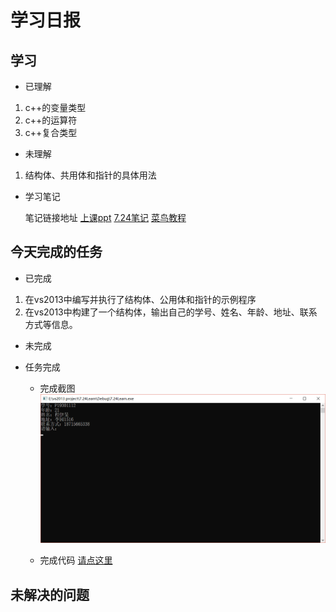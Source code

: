 # 学习日报

## 学习

* 已理解
1. c++的变量类型 
2. c++的运算符
3. c++复合类型

* 未理解
1. 结构体、共用体和指针的具体用法

* 学习笔记

    笔记链接地址
[上课ppt](https://github.com/chengyimin/7.24/blob/master/c%2B%2B类型.pptx)
[7.24笔记](https://github.com/chengyimin/7.24/blob/master/7.24笔记.md)
[菜鸟教程](https://www.runoob.com/cplusplus/cpp-data-types.html)
## 今天完成的任务

* 已完成
1. 在vs2013中编写并执行了结构体、公用体和指针的示例程序
2. 在vs2013中构建了一个结构体，输出自己的学号、姓名、年龄、地址、联系方式等信息。

* 未完成

* 任务完成

    - 完成截图
    ![](https://github.com/chengyimin/7.24/blob/master/photo.png)

    - 完成代码
    [请点这里](https://github.com/chengyimin/7.24/blob/master/c%2B%2B任务代码.md)

## 未解决的问题
